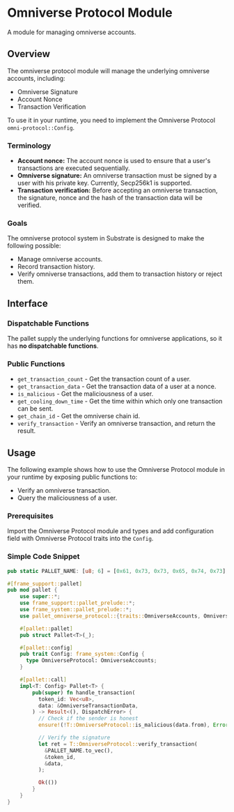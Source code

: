 # Omniverse Protocol Module

A module for managing omniverse accounts.

## Overview

The omniverse protocol module will manage the underlying omniverse accounts, including:

* Omniverse Signature
* Account Nonce
* Transaction Verification

To use it in your runtime, you need to implement the Omniverse Protocol `omni-protocol::Config`.

### Terminology

* **Account nonce:** The account nonce is used to ensure that a user's transactions are executed sequentially.
* **Omniverse signature:** An omniverse transaction must be signed by a user with his private key. Currently, Secp256k1 is supported.
* **Transaction verification:** Before accepting an omniverse transaction, the signature, nonce and the hash of the transaction data will be verified.

### Goals

The omniverse protocol system in Substrate is designed to make the following possible:

* Manage omniverse accounts.
* Record transaction history.
* Verify omniverse transactions, add them to transaction history or reject them.

## Interface

### Dispatchable Functions

The pallet supply the underlying functions for omniverse applications, so it has **no dispatchable functions**.

### Public Functions

* `get_transaction_count` - Get the transaction count of a user.  
* `get_transaction_data` - Get the transaction data of a user at a nonce.  
* `is_malicious` - Get the maliciousness of a user.  
* `get_cooling_down_time` - Get the time within which only one transaction can be sent.  
* `get_chain_id` - Get the omniverse chain id.  
* `verify_transaction` - Verify an omniverse transaction, and return the result.


## Usage

The following example shows how to use the Omniverse Protocol module in your runtime by exposing public functions to:

* Verify an omniverse transaction.
* Query the maliciousness of a user.

### Prerequisites

Import the Omniverse Protocol module and types and add configuration field with Omniverse Protocol traits into the `Config`.

### Simple Code Snippet

```rust
pub static PALLET_NAME: [u8; 6] = [0x61, 0x73, 0x73, 0x65, 0x74, 0x73];

#[frame_support::pallet]
pub mod pallet {
    use super::*;
    use frame_support::pallet_prelude::*;
    use frame_system::pallet_prelude::*;
    use pallet_omniverse_protocol::{traits::OmniverseAccounts, OmniverseTransactionData};

    #[pallet::pallet]
    pub struct Pallet<T>(_);

    #[pallet::config]
    pub trait Config: frame_system::Config {
      type OmniverseProtocol: OmniverseAccounts;
    }

    #[pallet::call]
    impl<T: Config> Pallet<T> {
        pub(super) fn handle_transaction(
          token_id: Vec<u8>,
          data: &OmniverseTransactionData,
        ) -> Result<(), DispatchError> {
          // Check if the sender is honest
          ensure!(!T::OmniverseProtocol::is_malicious(data.from), Error::<T>::UserIsMalicious);

          // Verify the signature
          let ret = T::OmniverseProtocol::verify_transaction(
            &PALLET_NAME.to_vec(),
            &token_id,
            &data,
          );

          Ok(())
        }
    }
}
```
